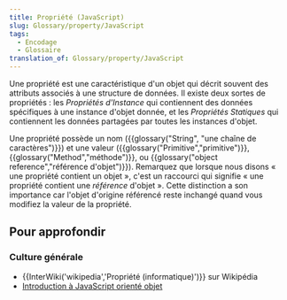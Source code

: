 ```yaml
---
title: Propriété (JavaScript)
slug: Glossary/property/JavaScript
tags:
  - Encodage
  - Glossaire
translation_of: Glossary/property/JavaScript
---
```

Une propriété est une caractéristique d'un objet qui décrit souvent des attributs associés à une structure de données. Il existe deux sortes de propriétés : les _Propriétés d'Instance_ qui contiennent des données spécifiques à une instance d'objet donnée, et les _Propriétés Statiques_ qui contiennent les données partagées par toutes les instances d'objet.

Une propriété possède un nom ({{glossary("String", "une chaîne de caractères")}}) et une valeur ({{glossary("Primitive","primitive")}}, {{glossary("Method","méthode")}}, ou {{glossary("object reference","référence d'objet")}}). Remarquez que lorsque nous disons « une propriété contient un objet », c'est un raccourci qui signifie « une propriété contient une _référence_ d'objet ». Cette distinction a son importance car l'objet d'origine référencé reste inchangé quand vous modifiez la valeur de la propriété.

## Pour approfondir

### Culture générale

- {{InterWiki('wikipedia','Propriété (informatique)')}} sur Wikipédia
- [Introduction à JavaScript orienté objet](/fr/docs/Web/JavaScript/Introduction_à_JavaScript_orienté_objet)
